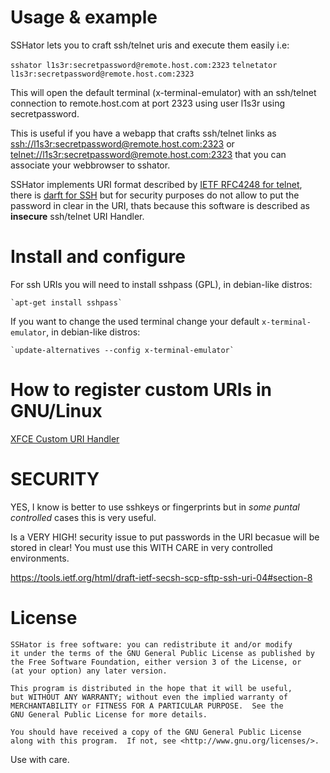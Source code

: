 # Usage & example

SSHator lets you to craft ssh/telnet uris and execute them easily i.e:

   `sshator l1s3r:secretpassword@remote.host.com:2323`
   `telnetator l1s3r:secretpassword@remote.host.com:2323`

This will open the default terminal (x-terminal-emulator) with an ssh/telnet
connection to remote.host.com at port 2323 using user l1s3r using
secretpassword.

This is useful if you have a webapp that crafts ssh/telnet links as
[ssh://l1s3r:secretpassword@remote.host.com:2323](ssh://l1s3r:secretpassword@remote.host.com:2323) or
[telnet://l1s3r:secretpassword@remote.host.com:2323](telnet://l1s3r:secretpassword@remote.host.com:2323) that you can
associate your webbrowser to sshator.

SSHator implements URI format described by [IETF RFC4248 for telnet](https://tools.ietf.org/html/rfc4248),
there is [darft for SSH](https://tools.ietf.org/html/draft-ietf-secsh-scp-sftp-ssh-uri-04)
but for security purposes do not allow to put the password in clear in the
URI, thats because this software is described as **insecure** ssh/telnet
URI Handler.

# Install and configure

For ssh URIs you will need to install sshpass (GPL), in debian-like distros:

    `apt-get install sshpass`

If you want to change the used terminal change your default
`x-terminal-emulator`, in debian-like distros:
    
    `update-alternatives --config x-terminal-emulator`

# How to register custom URIs in GNU/Linux

[XFCE Custom URI Handler](http://edoceo.com/howto/xfce-custom-uri-handler)

# SECURITY

YES, I know is better to use sshkeys or fingerprints but in *some* *puntal*
*controlled* cases this is very useful.

Is a VERY HIGH! security issue to put passwords in the URI becasue will be
stored in clear! You must use this WITH CARE in very controlled environments.

https://tools.ietf.org/html/draft-ietf-secsh-scp-sftp-ssh-uri-04#section-8

# License

    SSHator is free software: you can redistribute it and/or modify
    it under the terms of the GNU General Public License as published by
    the Free Software Foundation, either version 3 of the License, or
    (at your option) any later version.

    This program is distributed in the hope that it will be useful,
    but WITHOUT ANY WARRANTY; without even the implied warranty of
    MERCHANTABILITY or FITNESS FOR A PARTICULAR PURPOSE.  See the
    GNU General Public License for more details.

    You should have received a copy of the GNU General Public License
    along with this program.  If not, see <http://www.gnu.org/licenses/>.



Use with care.
